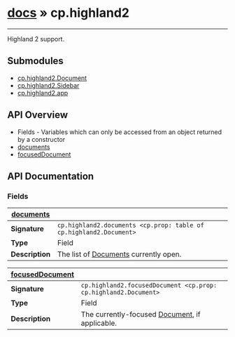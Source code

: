 # [docs](index.md) » cp.highland2
---

Highland 2 support.

## Submodules
 * [cp.highland2.Document](cp.highland2.Document.md)
 * [cp.highland2.Sidebar](cp.highland2.Sidebar.md)
 * [cp.highland2.app](cp.highland2.app.md)

## API Overview
* Fields - Variables which can only be accessed from an object returned by a constructor
 * [documents](#documents)
 * [focusedDocument](#focusedDocument)

## API Documentation

### Fields

| [documents](#documents)         |                                                                                     |
| --------------------------------------------|-------------------------------------------------------------------------------------|
| **Signature**                               | `cp.highland2.documents <cp.prop: table of cp.highland2.Document>`                                                                    |
| **Type**                                    | Field                                                                     |
| **Description**                             | The list of [Documents](cp.highland2.Document.md) currently open.                                                                     |

| [focusedDocument](#focusedDocument)         |                                                                                     |
| --------------------------------------------|-------------------------------------------------------------------------------------|
| **Signature**                               | `cp.highland2.focusedDocument <cp.prop: cp.highland2.Document>`                                                                    |
| **Type**                                    | Field                                                                     |
| **Description**                             | The currently-focused [Document](cp.highland2.Document.md), if applicable.                                                                     |

